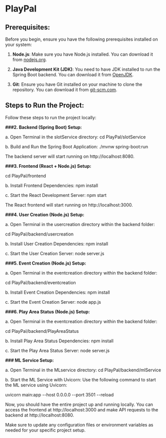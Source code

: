 # PlayPal


## Prerequisites:

Before you begin, ensure you have the following prerequisites installed on your system:

1. **Node.js**: Make sure you have Node.js installed. You can download it from [nodejs.org](https://nodejs.org/).

2. **Java Development Kit (JDK)**: You need to have JDK installed to run the Spring Boot backend. You can download it from [OpenJDK](https://openjdk.java.net/).

3. **Git**: Ensure you have Git installed on your machine to clone the repository. You can download it from [git-scm.com](https://git-scm.com/).

## Steps to Run the Project:

Follow these steps to run the project locally:

**###2. Backend (Spring Boot) Setup:**

a. Open Terminal in the slotService directory:
cd PlayPal/slotService

b. Build and Run the Spring Boot Application:
./mvnw spring-boot:run

The backend server will start running on http://localhost:8080.

**###3. Frontend (React + Node.js) Setup:**

cd PlayPal/frontend

b. Install Frontend Dependencies:
npm install

c. Start the React Development Server:
npm start

The React frontend will start running on http://localhost:3000.

**###4. User Creation (Node.js) Setup:**

a. Open Terminal in the usercreation directory within the backend folder:

cd PlayPal/backend/usercreation

b. Install User Creation Dependencies:
npm install

c. Start the User Creation Server:
node server.js

**###5. Event Creation (Node.js) Setup:**

a. Open Terminal in the eventcreation directory within the backend folder:

cd PlayPal/backend/eventcreation

b. Install Event Creation Dependencies:
npm install

c. Start the Event Creation Server:
node app.js


**###6. Play Area Status (Node.js) Setup:**

a. Open Terminal in the eventcreation directory within the backend folder:

cd PlayPal/backend/PlayAreaStatus

b. Install Play Area Status Dependencies:
npm install

c. Start the Play Area Status Server:
node server.js

**### ML Service Setup:**

a. Open Terminal in the MLservice directory:
cd PlayPal/backend/mlService

b. Start the ML Service with Uvicorn:
Use the following command to start the ML service using Uvicorn:

uvicorn main:app --host 0.0.0.0 --port 3501 --reload

Now, you should have the entire project up and running locally. You can access the frontend at http://localhost:3000 and make API requests to the backend at http://localhost:8080.

Make sure to update any configuration files or environment variables as needed for your specific project setup.










